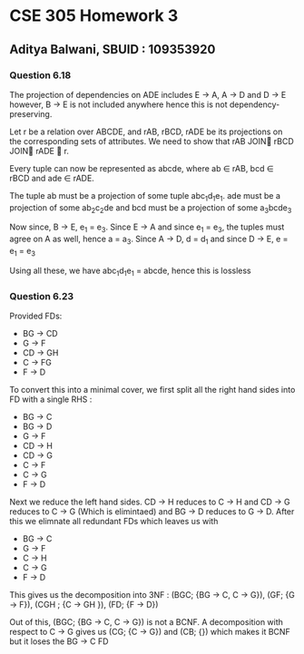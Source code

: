 # CSE 305 Homework 3

## Aditya Balwani, SBUID : 109353920

### Question 6.18

The projection of dependencies on ADE includes E → A, A → D and D → E however, B → E is not included anywhere hence this is not dependency-preserving.

Let r be a relation over ABCDE, and rAB, rBCD, rADE be its projections on the corresponding sets of attributes. We need to show that rAB JOIN rBCD JOIN rADE ⊆ r.

Every tuple can now be represented as abcde, where ab ∈ rAB, bcd ∈ rBCD and ade ∈ rADE.

The tuple ab must be a projection of some tuple abc<sub>1</sub>d<sub>1</sub>e<sub>1</sub>. ade must be a projection of some ab<sub>2</sub>c<sub>2</sub>de and bcd must be a projection of some a<sub>3</sub>bcde<sub>3</sub>

Now since,  B → E, e<sub>1</sub> = e<sub>3</sub>. Since E → A and since e<sub>1</sub> = e<sub>3</sub>, the tuples must agree on A as well, hence a = a<sub>3</sub>. Since A → D, d = d<sub>1</sub> and since D → E, e = e<sub>1</sub> = e<sub>3</sub>

Using all these, we have abc<sub>1</sub>d<sub>1</sub>e<sub>1</sub> = abcde, hence this is lossless

### Question 6.23

Provided FDs:
* BG → CD
* G → F
* CD → GH
* C → FG
* F → D

<div class="page-break"></div>

To convert this into a minimal cover, we first split all the right hand sides into FD with a single RHS :

* BG → C
* BG → D
* G → F
* CD → H
* CD → G
* C → F
* C → G
* F → D

Next we reduce the left hand sides. CD → H reduces to C → H and CD → G reduces to C → G (Which is elimintaed) and BG → D reduces to G → D. After this we elimnate all redundant FDs which leaves us with

* BG → C
* G → F
* C → H
* C → G
* F → D

This gives us the decomposition into 3NF :
(BGC; {BG → C, C → G}), (GF; {G → F}), (CGH ; {C → GH }), (FD; {F → D})

Out of this, (BGC; {BG → C, C → G}) is not a BCNF. A decomposition with respect to C → G gives us (CG; {C → G}) and (CB; {}) which makes it BCNF but it loses the BG → C FD
